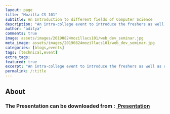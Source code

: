```yaml
---
layout: page
title: "Mozilla CS 101"
subtitle: An Introduction to different fields of Computer Science
description: "An intra-college event to introduce the freshers as well as other people about different fields of Computer Science"
author: "aditya"
comments: true
image: assets/images/20190824mozillacs101/web_dev_seminar.jpg
meta_image: assets/images/20190824mozillacs101/web_dev_seminar.jpg
categories: [blogs,events]
tags: [technical,event]
extra_tags: 
featured: true
excerpt: "An intra-college event to introduce the freshers as well as other people about different fields of Computer Science"
permalink: /:title
---
```


## About

<h3>The Presentation can be downloaded from : <a href="{{ '/assets/download/web_dev_seminar.pptx' | absolute_url }}" class="button special medium" download><span class="icon fa-download">&nbsp;Presentation</span></a></h3>

<br>

<span class="image main" style="z-index:-1"><img src="assets/images/20190824mozillacs101/web_dev_seminar.jpg" alt="" /></span>
<span class="image main" style="z-index:-1"><img src="assets/images/20190824mozillacs101/web_dev_seminar copy.jpg" alt="" /></span>
<span class="image main" style="z-index:-1"><img src="assets/images/20190824mozillacs101/web_dev_seminar copy 2.jpg" alt="" /></span>
<span class="image main" style="z-index:-1"><img src="assets/images/20190824mozillacs101/web_dev_seminar copy 3.jpg" alt="" /></span>
<span class="image main" style="z-index:-1"><img src="assets/images/20190824mozillacs101/web_dev_seminar copy 4.jpg" alt="" /></span>
<span class="image main" style="z-index:-1"><img src="assets/images/20190824mozillacs101/web_dev_seminar copy 5.jpg" alt="" /></span>
<span class="image main" style="z-index:-1"><img src="assets/images/20190824mozillacs101/web_dev_seminar copy 6.jpg" alt="" /></span>
<span class="image main" style="z-index:-1"><img src="assets/images/20190824mozillacs101/web_dev_seminar copy 7.jpg" alt="" /></span>
<span class="image main" style="z-index:-1"><img src="assets/images/20190824mozillacs101/web_dev_seminar copy 8.jpg" alt="" /></span>
<span class="image main" style="z-index:-1"><img src="assets/images/20190824mozillacs101/web_dev_seminar copy 9.jpg" alt="" /></span>
<span class="image main" style="z-index:-1"><img src="assets/images/20190824mozillacs101/web_dev_seminar copy 10.jpg" alt="" /></span>
<span class="image main" style="z-index:-1"><img src="assets/images/20190824mozillacs101/web_dev_seminar copy 11.jpg" alt="" /></span>
<span class="image main" style="z-index:-1"><img src="assets/images/20190824mozillacs101/web_dev_seminar copy 12.jpg" alt="" /></span>
<span class="image main" style="z-index:-1"><img src="assets/images/20190824mozillacs101/web_dev_seminar copy 13.jpg" alt="" /></span>
<span class="image main" style="z-index:-1"><img src="assets/images/20190824mozillacs101/web_dev_seminar copy 14.jpg" alt="" /></span>
<span class="image main" style="z-index:-1"><img src="assets/images/20190824mozillacs101/web_dev_seminar copy 15.jpg" alt="" /></span>
<span class="image main" style="z-index:-1"><img src="assets/images/20190824mozillacs101/web_dev_seminar copy 16.jpg" alt="" /></span>
<span class="image main" style="z-index:-1"><img src="assets/images/20190824mozillacs101/web_dev_seminar copy 17.jpg" alt="" /></span>
<span class="image main" style="z-index:-1"><img src="assets/images/20190824mozillacs101/web_dev_seminar copy 18.jpg" alt="" /></span>
<span class="image main" style="z-index:-1"><img src="assets/images/20190824mozillacs101/web_dev_seminar copy 19.jpg" alt="" /></span>
<span class="image main" style="z-index:-1"><img src="assets/images/20190824mozillacs101/web_dev_seminar copy 20.jpg" alt="" /></span>
<span class="image main" style="z-index:-1"><img src="assets/images/20190824mozillacs101/web_dev_seminar copy 21.jpg" alt="" /></span>
<span class="image main" style="z-index:-1"><img src="assets/images/20190824mozillacs101/web_dev_seminar copy 22.jpg" alt="" /></span>
<span class="image main" style="z-index:-1"><img src="assets/images/20190824mozillacs101/web_dev_seminar copy 23.jpg" alt="" /></span>
<span class="image main" style="z-index:-1"><img src="assets/images/20190824mozillacs101/web_dev_seminar copy 24.jpg" alt="" /></span>
<span class="image main" style="z-index:-1"><img src="assets/images/20190824mozillacs101/web_dev_seminar copy 25.jpg" alt="" /></span>
<span class="image main" style="z-index:-1"><img src="assets/images/20190824mozillacs101/web_dev_seminar copy 26.jpg" alt="" /></span>
<span class="image main" style="z-index:-1"><img src="assets/images/20190824mozillacs101/web_dev_seminar copy 27.jpg" alt="" /></span>
<span class="image main" style="z-index:-1"><img src="assets/images/20190824mozillacs101/web_dev_seminar copy 28.jpg" alt="" /></span>
<span class="image main" style="z-index:-1"><img src="assets/images/20190824mozillacs101/web_dev_seminar copy 29.jpg" alt="" /></span>
<span class="image main" style="z-index:-1"><img src="assets/images/20190824mozillacs101/web_dev_seminar copy 30.jpg" alt="" /></span>
<span class="image main" style="z-index:-1"><img src="assets/images/20190824mozillacs101/web_dev_seminar copy 31.jpg" alt="" /></span>
<span class="image main" style="z-index:-1"><img src="assets/images/20190824mozillacs101/web_dev_seminar copy 32.jpg" alt="" /></span>
<span class="image main" style="z-index:-1"><img src="assets/images/20190824mozillacs101/web_dev_seminar copy 33.jpg" alt="" /></span>
<span class="image main" style="z-index:-1"><img src="assets/images/20190824mozillacs101/web_dev_seminar copy 34.jpg" alt="" /></span>
<span class="image main" style="z-index:-1"><img src="assets/images/20190824mozillacs101/web_dev_seminar copy 35.jpg" alt="" /></span>
<span class="image main" style="z-index:-1"><img src="assets/images/20190824mozillacs101/web_dev_seminar copy 36.jpg" alt="" /></span>
<span class="image main" style="z-index:-1"><img src="assets/images/20190824mozillacs101/web_dev_seminar copy 37.jpg" alt="" /></span>
<span class="image main" style="z-index:-1"><img src="assets/images/20190824mozillacs101/web_dev_seminar copy 38.jpg" alt="" /></span>
<span class="image main" style="z-index:-1"><img src="assets/images/20190824mozillacs101/web_dev_seminar copy 39.jpg" alt="" /></span>
<span class="image main" style="z-index:-1"><img src="assets/images/20190824mozillacs101/web_dev_seminar copy 40.jpg" alt="" /></span>
<span class="image main" style="z-index:-1"><img src="assets/images/20190824mozillacs101/web_dev_seminar copy 41.jpg" alt="" /></span>
<span class="image main" style="z-index:-1"><img src="assets/images/20190824mozillacs101/web_dev_seminar copy 42.jpg" alt="" /></span>
<span class="image main" style="z-index:-1"><img src="assets/images/20190824mozillacs101/web_dev_seminar copy 43.jpg" alt="" /></span>
<span class="image main" style="z-index:-1"><img src="assets/images/20190824mozillacs101/web_dev_seminar copy 44.jpg" alt="" /></span>
<span class="image main" style="z-index:-1"><img src="assets/images/20190824mozillacs101/web_dev_seminar copy 45.jpg" alt="" /></span>
<span class="image main" style="z-index:-1"><img src="assets/images/20190824mozillacs101/web_dev_seminar copy 46.jpg" alt="" /></span>
<span class="image main" style="z-index:-1"><img src="assets/images/20190824mozillacs101/web_dev_seminar copy 47.jpg" alt="" /></span>
<span class="image main" style="z-index:-1"><img src="assets/images/20190824mozillacs101/thank-you-animation-9.gif" alt="" /></span>